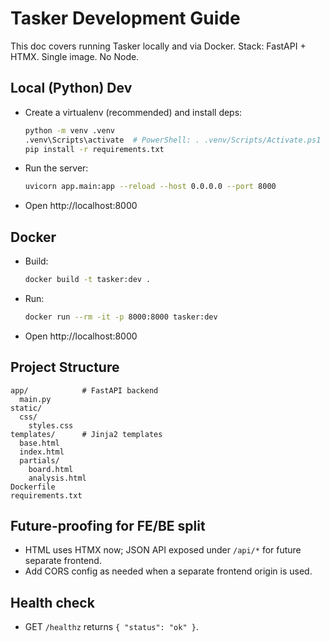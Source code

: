 # Tasker Development Guide

This doc covers running Tasker locally and via Docker. Stack: FastAPI + HTMX. Single image. No Node.

## Local (Python) Dev
- Create a virtualenv (recommended) and install deps:
  ```bash
  python -m venv .venv
  .venv\Scripts\activate  # PowerShell: . .venv/Scripts/Activate.ps1
  pip install -r requirements.txt
  ```
- Run the server:
  ```bash
  uvicorn app.main:app --reload --host 0.0.0.0 --port 8000
  ```
- Open http://localhost:8000

## Docker
- Build:
  ```bash
  docker build -t tasker:dev .
  ```
- Run:
  ```bash
  docker run --rm -it -p 8000:8000 tasker:dev
  ```
- Open http://localhost:8000

## Project Structure
```
app/            # FastAPI backend
  main.py
static/
  css/
    styles.css
templates/      # Jinja2 templates
  base.html
  index.html
  partials/
    board.html
    analysis.html
Dockerfile
requirements.txt
```

## Future-proofing for FE/BE split
- HTML uses HTMX now; JSON API exposed under `/api/*` for future separate frontend.
- Add CORS config as needed when a separate frontend origin is used.

## Health check
- GET `/healthz` returns `{ "status": "ok" }`.
